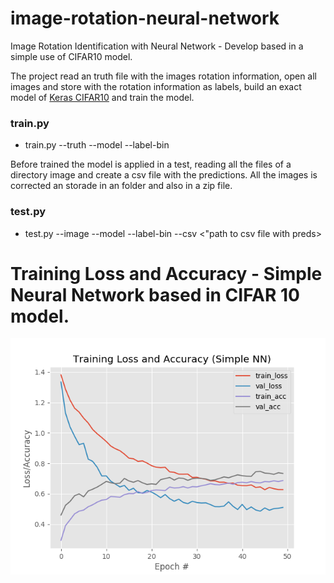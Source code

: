 # image-rotation-neural-network
Image Rotation Identification with Neural Network - Develop based in a simple use of CIFAR10 model. 

The project read an truth file with the images rotation information, open all images and store with the rotation information as labels, build an exact model of [Keras CIFAR10](https://keras.io/examples/cifar10_cnn/) and train the model.

### train.py
- train.py --truth <path to csv file with truth data> --model <path to Keras model> --label-bin <path to label>

Before trained the model is applied in a test, reading all the files of a directory image and create a csv file with the predictions. All the images is corrected an storade in an folder and also in a zip file.

### test.py
- test.py --image <path to images directory> --model <path to trained Keras model> --label-bin <path to label> --csv <"path to csv file with preds>

# Training Loss and Accuracy - Simple Neural Network based in CIFAR 10 model.

![Training Loss and Accuracy](https://raw.githubusercontent.com/lucasebs/image-rotation-neural-network/master/fig.png)
